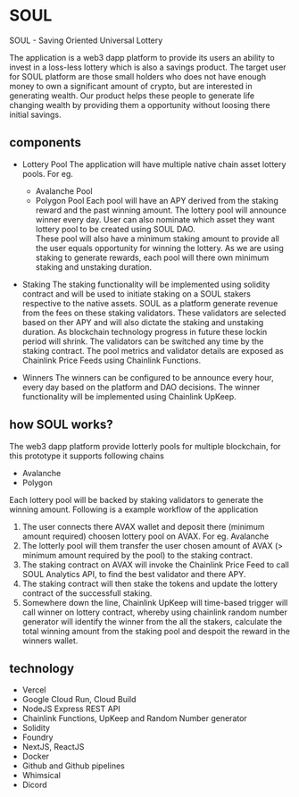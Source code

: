 # SOUL 

SOUL - Saving Oriented Universal Lottery

The application is a web3 dapp platform to provide its users an ability to invest in a loss-less lottery which is also a savings product.
The target user for SOUL platform are those small holders who does not have enough money to own a significant amount of crypto, but are interested in generating wealth. Our product helps these people to generate life changing wealth by providing them a opportunity without loosing there initial savings.

## components

- Lottery  Pool
  The application will have multiple native chain asset lottery pools. For eg.
  - Avalanche Pool
  - Polygon Pool
  Each pool will have an APY derived from the staking reward and the past winning amount. The lottery pool will announce winner every day. User can also nominate which asset they want lottery pool to be created using SOUL DAO.  
  These pool will also have a minimum staking amount to provide all the user equals opportunity for winning the lottery. As we are using staking to generate rewards, each pool will there own minimum staking and unstaking duration.
  
- Staking
  The staking functionality will be implemented using solidity contract and will be used to initiate staking on a SOUL stakers respective to the native assets. SOUL as a platform generate revenue from the fees on these staking validators. These validators are selected based on ther APY and will also dictate the staking and unstaking duration. As blockchain technology progress in future these lockin period will shrink. The validators can be switched any time by the staking contract. The pool metrics and validator details are exposed as Chainlink Price Feeds using Chainlink Functions.

- Winners
  The winners can be configured to be announce every hour, every day based on the platform and DAO decisions. The winner functionality will be implemented using Chainlink UpKeep.

## how SOUL works?

The web3 dapp platform provide lotterly pools for multiple blockchain, for this prototype it supports following chains
- Avalanche
- Polygon

Each lottery pool will be backed by staking validators to generate the winning amount. Following is a example workflow of the application

1. The user connects there AVAX wallet and deposit there (minimum amount required) choosen lottery pool on AVAX. For eg. Avalanche
2. The lotterly pool will them transfer the user chosen amount of AVAX (> minimum amount required by the pool) to the staking contract.
3. The staking contract on AVAX will invoke the Chainlink Price Feed to call SOUL Analytics API, to find the best validator and there APY.
4. The staking contract will then stake the tokens and update the lottery contract of the successfull staking.
5. Somewhere down the line, Chainlink UpKeep will time-based trigger will call winner on lottery contract, whereby using chainlink random number generator will identify the winner from the all the stakers, calculate the total winning amount from the staking pool and despoit the reward in the winners wallet.

## technology
- Vercel
- Google Cloud Run, Cloud Build
- NodeJS Express REST API
- Chainlink Functions, UpKeep and Random Number generator
- Solidity
- Foundry
- NextJS, ReactJS
- Docker
- Github and Github pipelines
- Whimsical
- Dicord
  
